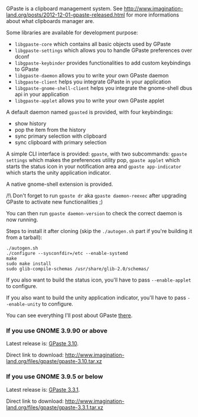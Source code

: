 GPaste is a clipboard management system.
See <http://www.imagination-land.org/posts/2012-12-01-gpaste-released.html> for more informations about what clipboards
manager are. 

Some libraries are available for development purpose:

* `libgpaste-core` which contains all basic objects used by GPaste
* `libgpaste-settings` which allows you to handle GPaste preferences over dconf
* `libgpaste-keybinder` provides functionalities to add custom keybindings to GPaste
* `libgpaste-daemon` allows you to write your own GPaste daemon
* `libgpaste-client` helps you integrate GPaste in your application
* `libgpaste-gnome-shell-client` helps you integrate the gnome-shell dbus api in your application
* `libgpaste-applet` allows you to write your own GPaste applet

A default daemon named `gpasted` is provided, with four keybindings:

* show history
* pop the item from the history
* sync primary selection with clipboard
* sync clipboard with primary selection

A simple CLI interface is provided: `gpaste`, with two subcommands: `gpaste settings` which makes the preferences
utility pop, `gpaste applet` which starts the status icon in your notification area and `gpaste app-indicator` which
starts the unity application indicator.

A native gnome-shell extension is provided.

/!\ Don't forget to run `gpaste dr` aka `gpaste daemon-reexec` after upgrading GPaste to activate new functionalities ;)

You can then run `gpaste daemon-version` to check the correct daemon is now running.

Steps to install it after cloning (skip the `./autogen.sh` part if you're building it from a tarball):

    ./autogen.sh
    ./configure --sysconfdir=/etc --enable-systemd
    make
    sudo make install
    sudo glib-compile-schemas /usr/share/glib-2.0/schemas/

If you also want to build the status icon, you'll have to pass `--enable-applet` to configure.

If you also want to build the unity application indicator, you'll have to pass `--enable-unity` to configure.

You can see everything I'll post about GPaste [there](http://www.imagination-land.org/tags/GPaste.html).

### If you use GNOME 3.9.90 or above

Latest release is: [GPaste 3.10](http://www.imagination-land.org/posts/2014-03-25-gpaste-3.10-released.html).

Direct link to download: <http://www.imagination-land.org/files/gpaste/gpaste-3.10.tar.xz>

### If you use GNOME 3.9.5 or below

Latest release is: [GPaste 3.3.1](http://www.imagination-land.org/posts/2014-03-22-gpaste-3.3.1-released.html).

Direct link to download: <http://www.imagination-land.org/files/gpaste/gpaste-3.3.1.tar.xz>
